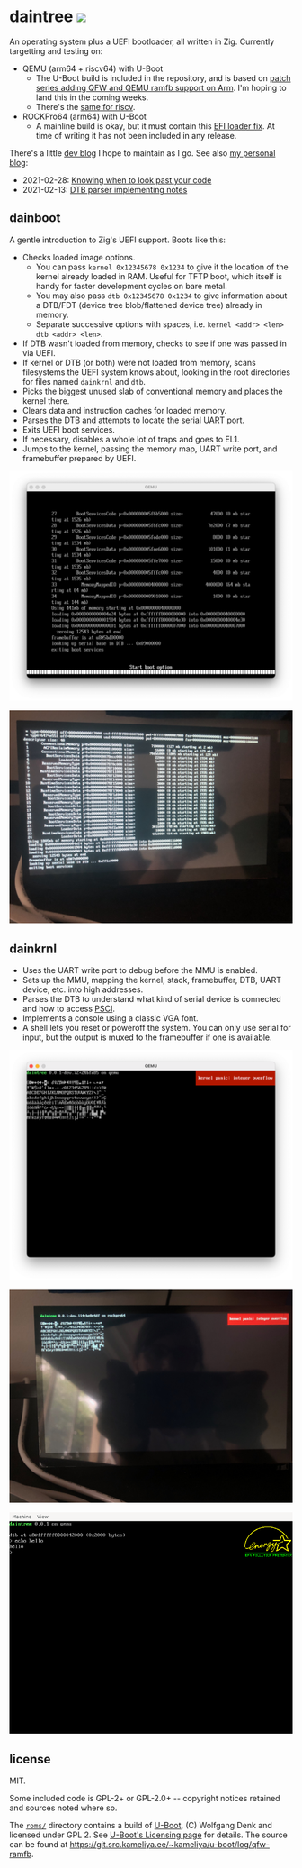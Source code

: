 # daintree <img src="https://s1.at.atcdn.net/wp-content/uploads/2018/12/AT_LandingPage_HeaderImage_Daintree_2018NOV22-768x369.jpg" height="32">

An operating system plus a UEFI bootloader, all written in Zig. Currently targetting and testing on:

- QEMU (arm64 + riscv64) with U-Boot
  - The U-Boot build is included in the repository, and is based on
    [patch series adding QFW and QEMU ramfb support on Arm](https://git.src.kameliya.ee/~kameliya/u-boot/log/qfw-ramfb).
    I'm hoping to land this in the coming weeks.
  - There's the [same for riscv](https://git.src.kameliya.ee/~kameliya/u-boot/log/qfw-ramfb-riscv).
- ROCKPro64 (arm64) with U-Boot
  - A mainline build is okay, but it must contain this
    [EFI loader fix](https://source.denx.de/u-boot/u-boot/-/commit/9d30a941cce5ed055da18398f4deba18830d00d6).
    At time of writing it has not been included in any release.

There's a little [dev blog](https://github.com/kivikakk/daintree/discussions/1)
I hope to maintain as I go.  See also [my personal blog](https://kivikakk.ee):

- 2021-02-28: [Knowing when to look past your code](https://kivikakk.ee/2021/02/28/loader/)
- 2021-02-13: [DTB parser implementing notes](https://kivikakk.ee/2021/02/13/dtb-parser-implementing-notes/)

## dainboot

A gentle introduction to Zig's UEFI support. Boots like this:

- Checks loaded image options.
  - You can pass `kernel 0x12345678 0x1234` to give it the location of the
    kernel already loaded in RAM. Useful for TFTP boot, which itself is handy
    for faster development cycles on bare metal.
  - You may also pass `dtb 0x12345678 0x1234` to give information about a
    DTB/FDT (device tree blob/flattened device tree) already in memory.
  - Separate successive options with spaces, i.e. `kernel <addr> <len> dtb
    <addr> <len>`.
- If DTB wasn't loaded from memory, checks to see if one was passed in via
  UEFI.
- If kernel or DTB (or both) were not loaded from memory, scans filesystems the
  UEFI system knows about, looking in the root directories for files named
  `dainkrnl` and `dtb`.
- Picks the biggest unused slab of conventional memory and places the kernel
  there.
- Clears data and instruction caches for loaded memory.
- Parses the DTB and attempts to locate the serial UART port.
- Exits UEFI boot services.
- If necessary, disables a whole lot of traps and goes to EL1.
- Jumps to the kernel, passing the memory map, UART write port, and framebuffer
  prepared by UEFI.

![](doc/img/dainboot-qemu.png)

![](doc/img/dainboot-rockpro64.jpg)

## dainkrnl

- Uses the UART write port to debug before the MMU is enabled.
- Sets up the MMU, mapping the kernel, stack, framebuffer, DTB, UART device,
  etc. into high addresses.
- Parses the DTB to understand what kind of serial device is connected and how
  to access
  [PSCI](https://developer.arm.com/architectures/system-architectures/software-standards/psci).
- Implements a console using a classic VGA font.
- A shell lets you reset or poweroff the system.  You can only use serial for
  input, but the output is muxed to the framebuffer if one is available.

![](doc/img/dainkrnl-charset-qemu.png)

![](doc/img/dainkrnl-charset-rockpro64.jpg)

![](doc/img/dainkrnl-shell-qemu.png)

## license

MIT.

Some included code is GPL-2+ or GPL-2.0+ -- copyright notices retained and
sources noted where so.

The [`roms/`](roms/) directory contains a build of
[U-Boot](http://www.denx.de/wiki/U-Boot/WebHome), (C) Wolfgang Denk and
licensed under GPL 2.  See [U-Boot's Licensing
page](https://www.denx.de/wiki/U-Boot/Licensing)
for details.  The source can be found at
<https://git.src.kameliya.ee/~kameliya/u-boot/log/qfw-ramfb>.
